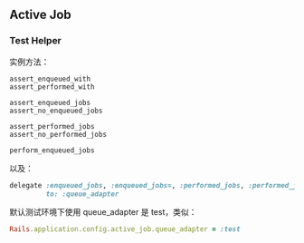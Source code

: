 ## Active Job

### Test Helper

实例方法：

```
assert_enqueued_with
assert_performed_with

assert_enqueued_jobs
assert_no_enqueued_jobs

assert_performed_jobs
assert_no_performed_jobs
```

```
perform_enqueued_jobs
```

以及：

```ruby
delegate :enqueued_jobs, :enqueued_jobs=, :performed_jobs, :performed_jobs=,
         to: :queue_adapter
```

默认测试环境下使用 queue_adapter 是 test，类似：

```ruby
Rails.application.config.active_job.queue_adapter = :test
```
